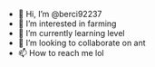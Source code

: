 - 👋 Hi, I’m @berci92237
- 👀 I’m interested in farming
- 🌱 I’m currently learning level
- 💞️ I’m looking to collaborate on ant
- 📫 How to reach me lol

<!---
berci92237/berci92237 is a ✨ special ✨ repository because its `README.md` (this file) appears on your GitHub profile.
You can click the Preview link to take a look at your changes.
->
